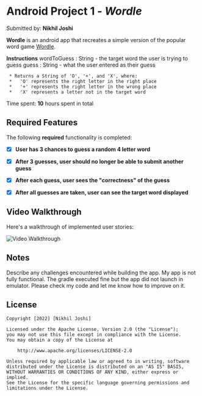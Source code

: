 # Android Project 1 - *Wordle*

Submitted by: **Nikhil Joshi**

**Wordle** is an android app that recreates a simple version of the popular word game [Wordle](https://www.nytimes.com/games/wordle/index.html). 

**Instructions**
wordToGuess : String - the target word the user is trying to guess
guess : String - what the user entered as their guess
     
     * Returns a String of 'O', '+', and 'X', where:
     *   'O' represents the right letter in the right place
     *   '+' represents the right letter in the wrong place
     *   'X' represents a letter not in the target word

Time spent: **10** hours spent in total

## Required Features

The following **required** functionality is completed:

- [X] **User has 3 chances to guess a random 4 letter word**
- [X] **After 3 guesses, user should no longer be able to submit another guess**
- [X] **After each guess, user sees the "correctness" of the guess**
- [X] **After all guesses are taken, user can see the target word displayed**


## Video Walkthrough

Here's a walkthrough of implemented user stories:

<img src='' title='Video Walkthrough' width='' alt='Video Walkthrough' />



## Notes

Describe any challenges encountered while building the app.
My app is not fully functional. The gradle executed fine but the app did not launch in emulator. Please check my code and let me know how to improve on it.

## License

    Copyright [2022] [Nikhil Joshi]

    Licensed under the Apache License, Version 2.0 (the "License");
    you may not use this file except in compliance with the License.
    You may obtain a copy of the License at

        http://www.apache.org/licenses/LICENSE-2.0

    Unless required by applicable law or agreed to in writing, software
    distributed under the License is distributed on an "AS IS" BASIS,
    WITHOUT WARRANTIES OR CONDITIONS OF ANY KIND, either express or implied.
    See the License for the specific language governing permissions and
    limitations under the License.
